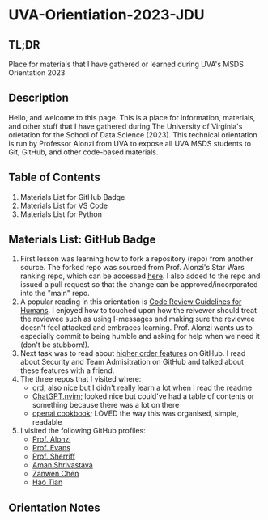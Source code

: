 # UVA-Orientiation-2023-JDU
## TL;DR
Place for materials that I have gathered or learned during UVA's MSDS Orientation 2023

## Description
Hello, and welcome to this page. This is a place for information, materials, and other stuff that I have gathered during The University of Virginia's orietation for the School of Data Science (2023). This technical orientation is run by Professor Alonzi from UVA to expose all UVA MSDS students to Git, GitHub, and other code-based materials.

## Table of Contents
1. Materials List for GitHub Badge
2. Materials List for VS Code
3. Materials List for Python

## Materials List: GitHub Badge
1. First lesson was learning how to fork a repository (repo) from another source. The forked repo was sourced from Prof. Alonzi's Star Wars ranking repo, which can be accessed [here](http://alonzi.github.io/star_wars_power_rankings). I also added to the repo and issued a pull request so that the change can be approved/incorporated into the "main" repo.
2. A popular reading in this orientation is [Code Review Guidelines for Humans](https://phauer.com/2018/code-review-guidelines/). I enjoyed how to touched upon how the reivewer should treat the reviewee such as using I-messages and making sure the reviewee doesn't feel attacked and embraces learning. Prof. Alonzi wants us to especially commit to being humble and asking for help when we need it (don't be stubborn!).
3. Next task was to read about [higher order features](https://github.com/features) on GitHub. I read about Security and Team Admisitration on GitHub and talked about these features with a friend.
4. The three repos that I visited where:
     - [ord](https://github.com/ordinals/ord); also nice but I didn't really learn a lot when I read the readme
     - [ChatGPT.nvim](https://github.com/jackMort/ChatGPT.nvim); looked nice but could've had a table of contents or something because there was a lot on there
     - [openai cookbook](https://github.com/openai/openai-cookbook); LOVED the way this was organised, simple, readable
5. I visited the following GitHub profiles:
     - [Prof. Alonzi](https://github.com/alonzi)
     - [Prof. Evans](https://github.com/evansuva)
     - [Prof. Sherriff](https://github.com/marksherriff)
     - [Aman Shrivastava](https://github.com/4m4n5)
     - [Zanwen Chen](https://github.com/zhanwenchen)
     - [Hao Tian](https://github.com/Haotian9850)

## Orientation Notes
